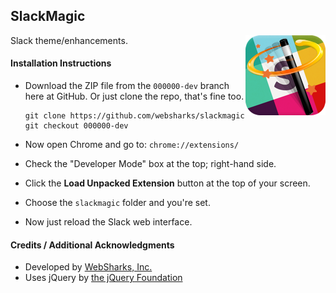 ## SlackMagic

<img src="images/icon-128.png" width="128" align="right" />

Slack theme/enhancements.

#### Installation Instructions

- Download the ZIP file from the `000000-dev` branch here at GitHub.
  Or just clone the repo, that's fine too.

	```
	git clone https://github.com/websharks/slackmagic
	git checkout 000000-dev
	```

- Now open Chrome and go to: `chrome://extensions/`
- Check the "Developer Mode" box at the top; right-hand side.
- Click the **Load Unpacked Extension** button at the top of your screen.
- Choose the `slackmagic` folder and you're set.
- Now just reload the Slack web interface.

#### Credits / Additional Acknowledgments

- Developed by [WebSharks, Inc.](http://www.websharks-inc.com/)
- Uses jQuery by [the jQuery Foundation](http://jquery.com/)